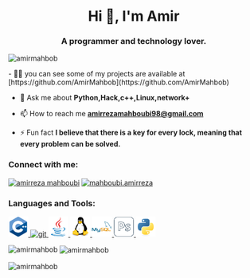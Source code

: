 <h1 align="center">Hi 👋, I'm Amir</h1>
<h3 align="center">A programmer and technology lover.</h3>

<p align="left"> <img src="https://komarev.com/ghpvc/?username=amirmahbob&label=Profile%20views&color=0e75b6&style=flat" alt="amirmahbob" /> </p>
<img align="right" alt="" width=320 src="https://i.gifer.com/1fZB.gif">
- 👨‍💻 you can see some of my projects are available at [https://github.com/AmirMahbob](https://github.com/AmirMahbob)

- 💬 Ask me about **Python,Hack,c++,Linux,network+**

- 📫 How to reach me **amirrezamahboubi98@gmail.com**

- ⚡ Fun fact **I believe that there is a key for every lock, meaning that every problem can be solved.**

<h3 align="left">Connect with me:</h3>
<p align="left">
<a href="https://linkedin.com/in/amirreza mahboubi" target="blank"><img align="center" src="https://raw.githubusercontent.com/rahuldkjain/github-profile-readme-generator/master/src/images/icons/Social/linked-in-alt.svg" alt="amirreza mahboubi" height="30" width="40" /></a>
<a href="https://instagram.com/mahboubi.amirreza" target="blank"><img align="center" src="https://raw.githubusercontent.com/rahuldkjain/github-profile-readme-generator/master/src/images/icons/Social/instagram.svg" alt="mahboubi.amirreza" height="30" width="40" /></a>
</p>

<h3 align="left">Languages and Tools:</h3>
<p align="left"> <a href="https://www.w3schools.com/cpp/" target="_blank" rel="noreferrer"> <img src="https://raw.githubusercontent.com/devicons/devicon/master/icons/cplusplus/cplusplus-original.svg" alt="cplusplus" width="40" height="40"/> </a> <a href="https://git-scm.com/" target="_blank" rel="noreferrer"> <img src="https://www.vectorlogo.zone/logos/git-scm/git-scm-icon.svg" alt="git" width="40" height="40"/> </a> <a href="https://www.java.com" target="_blank" rel="noreferrer"> <img src="https://raw.githubusercontent.com/devicons/devicon/master/icons/java/java-original.svg" alt="java" width="40" height="40"/> </a> <a href="https://www.linux.org/" target="_blank" rel="noreferrer"> <img src="https://raw.githubusercontent.com/devicons/devicon/master/icons/linux/linux-original.svg" alt="linux" width="40" height="40"/> </a> <a href="https://www.mysql.com/" target="_blank" rel="noreferrer"> <img src="https://raw.githubusercontent.com/devicons/devicon/master/icons/mysql/mysql-original-wordmark.svg" alt="mysql" width="40" height="40"/> </a> <a href="https://www.photoshop.com/en" target="_blank" rel="noreferrer"> <img src="https://raw.githubusercontent.com/devicons/devicon/master/icons/photoshop/photoshop-line.svg" alt="photoshop" width="40" height="40"/> </a> <a href="https://www.python.org" target="_blank" rel="noreferrer"> <img src="https://raw.githubusercontent.com/devicons/devicon/master/icons/python/python-original.svg" alt="python" width="40" height="40"/> </a> </p>

<p><img align="left" src="https://github-readme-stats.vercel.app/api/top-langs?username=amirmahbob&show_icons=true&locale=en&layout=compact" alt="amirmahbob" /></p>

<p>&nbsp;<img align="center" src="https://github-readme-stats.vercel.app/api?username=amirmahbob&show_icons=true&locale=en" alt="amirmahbob" /></p>

<p><img align="center" src="https://github-readme-streak-stats.herokuapp.com/?user=amirmahbob&" alt="amirmahbob" /></p>
